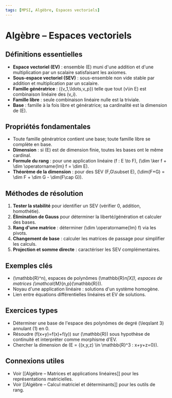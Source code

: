 ```yaml
---
tags: [MPSI, Algèbre, Espaces vectoriels]
---
```


# Algèbre – Espaces vectoriels

## Définitions essentielles
- **Espace vectoriel (EV)** : ensemble \(E\) muni d'une addition et d'une multiplication par un scalaire satisfaisant les axiomes.
- **Sous-espace vectoriel (SEV)** : sous-ensemble non vide stable par addition et multiplication par un scalaire.
- **Famille génératrice** : \(\{v_1,\ldots,v_p\}\) telle que tout \(v\in E\) est combinaison linéaire des \(v_i\).
- **Famille libre** : seule combinaison linéaire nulle est la triviale.
- **Base** : famille à la fois libre et génératrice; sa cardinalité est la dimension de \(E\).

## Propriétés fondamentales
- Toute famille génératrice contient une base; toute famille libre se complète en base.
- **Dimension** : si \(E\) est de dimension finie, toutes les bases ont le même cardinal.
- **Formule du rang** : pour une application linéaire \(f : E \to F\), \(\dim \ker f + \dim \operatorname{Im} f = \dim E\).
- **Théorème de la dimension** : pour des SEV \(F,G\subset E\), \(\dim(F+G) = \dim F + \dim G - \dim(F\cap G)\).

## Méthodes de résolution
1. **Tester la stabilité** pour identifier un SEV (vérifier 0, addition, homothétie).
2. **Élimination de Gauss** pour déterminer la liberté/génération et calculer des bases.
3. **Rang d'une matrice** : déterminer \(\dim \operatorname{Im} f\) via les pivots.
4. **Changement de base** : calculer les matrices de passage pour simplifier les calculs.
5. **Projection et somme directe** : caractériser les SEV complémentaires.

## Exemples clés
- \(\mathbb{R}^n\), espaces de polynômes \(\mathbb{R}_n[X]\), espaces de matrices \(\mathcal{M}_{n,p}(\mathbb{R})\).
- Noyau d'une application linéaire : solutions d'un système homogène.
- Lien entre équations différentielles linéaires et EV de solutions.

## Exercices types
- Déterminer une base de l'espace des polynômes de degré \(\leqslant 3\) annulant \(1\) en 0.
- Résoudre \(f(x+y)=f(x)+f(y)\) sur \(\mathbb{R}\) sous hypothèse de continuité et interpréter comme morphisme d'EV.
- Chercher la dimension de \(E = \{(x,y,z) \in \mathbb{R}^3 : x+y+z=0\}\).

## Connexions utiles
- Voir [[Algèbre – Matrices et applications linéaires]] pour les représentations matricielles.
- Voir [[Algèbre – Calcul matriciel et déterminants]] pour les outils de rang.
